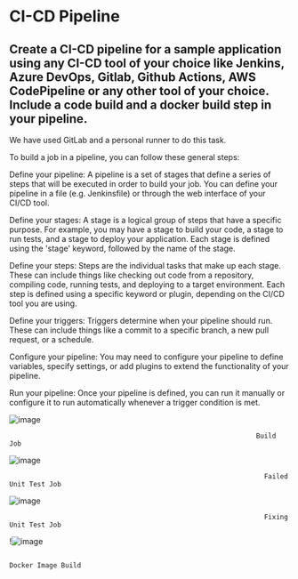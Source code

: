 # CI-CD Pipeline
##  Create a CI-CD pipeline for a sample application using any CI-CD tool of your choice like Jenkins, Azure DevOps, Gitlab, Github Actions, AWS CodePipeline or any other tool of your choice. Include a code build and a docker build step in your pipeline.

We have used GitLab and a personal runner to do this task.

To build a job in a pipeline, you can follow these general steps:

Define your pipeline: A pipeline is a set of stages that define a series of steps that will be executed in order to build your job. You can define your pipeline in a file (e.g. Jenkinsfile) or through the web interface of your CI/CD tool.

Define your stages: A stage is a logical group of steps that have a specific purpose. For example, you may have a stage to build your code, a stage to run tests, and a stage to deploy your application. Each stage is defined using the 'stage' keyword, followed by the name of the stage.

Define your steps: Steps are the individual tasks that make up each stage. These can include things like checking out code from a repository, compiling code, running tests, and deploying to a target environment. Each step is defined using a specific keyword or plugin, depending on the CI/CD tool you are using.

Define your triggers: Triggers determine when your pipeline should run. These can include things like a commit to a specific branch, a new pull request, or a schedule.

Configure your pipeline: You may need to configure your pipeline to define variables, specify settings, or add plugins to extend the functionality of your pipeline.

Run your pipeline: Once your pipeline is defined, you can run it manually or configure it to run automatically whenever a trigger condition is met.


 ![image](https://user-images.githubusercontent.com/52740449/228616367-cea1a558-8511-4e23-8969-fa42f62cb886.png)
 
                                                                  Build Job
                                                                  
![image](https://user-images.githubusercontent.com/52740449/228616478-f384df80-5aae-4b7c-951a-c59f559b6e21.png)

                                                                    Failed Unit Test Job
                                                                   
                                                                         
![image](https://user-images.githubusercontent.com/52740449/228616641-6722377c-c404-4604-876d-6a6ba86cbc6a.png)

                                                                    Fixing Unit Test Job 
     
     
!![image](https://user-images.githubusercontent.com/52740449/228616772-aa9d5706-34be-47e6-a73b-8326cfe2374c.png)
                                                                       
                                                                       Docker Image Build
